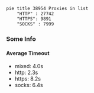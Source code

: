
```mermaid
pie title 38954 Proxies in list
    "HTTP" : 27742
    "HTTPS": 9891
    "SOCKS" : 7999
```

### Some Info
#### Average Timeout

- mixed: 4.0s
- http: 2.3s
- https: 8.2s
- socks: 6.4s